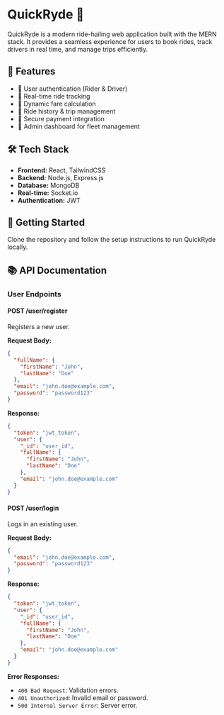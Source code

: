 # QuickRyde 🚖  

QuickRyde is a modern ride-hailing web application built with the MERN stack. It provides a seamless experience for users to book rides, track drivers in real time, and manage trips efficiently.  

## 🚀 Features  
- 🔹 User authentication (Rider & Driver)  
- 🔹 Real-time ride tracking  
- 🔹 Dynamic fare calculation  
- 🔹 Ride history & trip management  
- 🔹 Secure payment integration  
- 🔹 Admin dashboard for fleet management  

## 🛠️ Tech Stack  
- **Frontend:** React, TailwindCSS  
- **Backend:** Node.js, Express.js  
- **Database:** MongoDB  
- **Real-time:** Socket.io  
- **Authentication:** JWT  

## 📌 Getting Started  
Clone the repository and follow the setup instructions to run QuickRyde locally.

## 📚 API Documentation

### User Endpoints

#### POST /user/register
Registers a new user.

**Request Body:**
```json
{
  "fullName": {
    "firstName": "John",
    "lastName": "Doe"
  },
  "email": "john.doe@example.com",
  "password": "password123"
}
```

**Response:**
```json
{
  "token": "jwt_token",
  "user": {
    "_id": "user_id",
    "fullName": {
      "firstName": "John",
      "lastName": "Doe"
    },
    "email": "john.doe@example.com"
  }
}
```

#### POST /user/login
Logs in an existing user.

**Request Body:**
```json
{
  "email": "john.doe@example.com",
  "password": "password123"
}
```

**Response:**
```json
{
  "token": "jwt_token",
  "user": {
    "_id": "user_id",
    "fullName": {
      "firstName": "John",
      "lastName": "Doe"
    },
    "email": "john.doe@example.com"
  }
}
```

**Error Responses:**
- `400 Bad Request`: Validation errors.
- `401 Unauthorized`: Invalid email or password.
- `500 Internal Server Error`: Server error.

